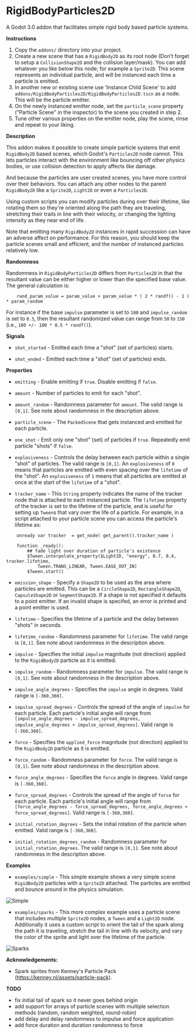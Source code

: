 # RigidBodyParticles2D

A Godot 3.0 addon that facilitates simple rigid body based particle systems.

**Instructions**

1. Copy the `addons/` directory into your project.
2. Create a new scene that has a `RigidBody2D` as its root node (Don't forget to setup a `CollisionShape2D` and the collision layer/mask). You can add whatever you like below this node; for example a `Sprite2D`. This scene represents an individual particle, and will be instanced each time a particle is emitted.
3. In another new or existing scene use 'Instance Child Scene' to add `addons/RigidBodyParticles2D/RigidBodyParticles2D.tscn` as a node. This will be the particle emitter.
4. On the newly instanced emitter node, set the `particle_scene` property ("Particle Scene" in the inspector) to the scene you created in step 2.
5. Tune other various properties on the emitter node, play the scene, rinse and repeat to your liking.

**Description**

This addon makes it possible to create simple particle systems that emit `RigidBody2D` based scenes, which Godot's `Particles2D` node cannot. This lets particles interact with the environment like bouncing off other physics bodies, or use collision detection to apply affects like damage.

And because the particles are user created scenes, you have more control over their behaviors. You can attach any other nodes to the parent `RigidBody2D` like a `Sprite2D`, `Light2D` or even a `Particles2D`.

Using custom scripts you can modify particles during over their lifetime, like rotating them so they're oriented along the path they are traveling, stretching their trails in line with their velocity, or changing the lighting intensity as they near end of life.

Note that emitting many `RigidBody2D` instances in rapid succession can have an adverse affect on performance. For this reason, you should keep the particle scenes small and efficient, and the number of instanced particles relatively low.

**Randomness**

Randomness in `RigidBodyParticles2D` differs from `Particles2D` in that the resultant value can be either higher or lower than the specified base value. The general calculation is:

````
    rand_param_value = param_value + param_value * ( 2 * randf() - 1 ) * param_random
````

For instance if the base `impulse` parameter is set to `100` and `impulse_random` is set to `0.5`, then the resultant randomized value can range from `50` to `150` (i.e., `100 +/- 100 * 0.5 * randf()`).

**Signals**

 * `shot_started` - Emitted each time a "shot" (set of particles) starts.

 * `shot_ended` - Emitted each time a "shot" (set of particles) ends.

**Properties**

 * `emitting` - Enable emitting if `true`. Disable emitting if `false`.

 * `amount` - Number of particles to emit for each "shot".

 * `amount_random` - Randomness parameter for `amount`. The valid range is `[0,1]`. See note about randomness in the description above.

 * `particle_scene` - The `PackedScene` that gets instanced and emitted for each particle.

 * `one_shot` - Emit only one "shot" (set) of particles if `true`. Repeatedly emit particle "shots" if `false`.

 * `explosiveness` - Controls the delay between each particle within a single "shot" of particles.  The valid range is `[0,1]`. An `explosiveness` of `0` means that particles are emitted with even spacing over the `lifetime` of the "shot". An `explosiveness` of `1` means that all particles are emitted at once at the start of the `lifetime` of a "shot".

 * `tracker_name` - This `String` property indicates the name of the tracker node that is attached to each instanced particle. The `lifetime` property of the tracker is set to the lifetime of the particle, and is useful for setting up `Tween`s that vary over the life of a particle. For example, in a script attached to your particle scene you can access the particle's lifetime as:

````
    onready var tracker  = get_node( get_parent().tracker_name )

    function _ready():
    	## fade light over duration of particle's existence
    	$Tween.interpolate_property($Light2D, "energy", 0.7, 0.4, tracker.lifetime,
    		Tween.TRANS_LINEAR, Tween.EASE_OUT_IN)
    	$Tween.start()
````

 * `emission_shape` - Specify a `Shape2D` to be used as the area where particles are emitted. This can be a `CircleShape2D`, `RectangleShape2D`, `CapsuleShape2D` or `SegmentShape2D`. If a shape is not specified it defaults to a point emitter. If an invalid shape is specifed, an error is printed and a point emitter is used.

 * `lifetime` - Specifies the lifetime of a particle and the delay between "shots" in seconds.

 * `lifetime_random` - Randomness parameter for `lifetime`. The valid range is `[0,1]`. See note about randomness in the description above.

 * `impulse` - Specifies the initial `impulse` magnitude (not direction) applied to the `RigidBody2D` particle as it is emitted.

 * `impulse_random` - Randomness parameter for `impulse`. The valid range is `[0,1]`. See note about randomness in the description above.

 * `impulse_angle_degrees` - Specifies the `impulse` angle in degrees. Valid range is `[-360,360]`.

 * `impulse_spread_degrees` - Controls the spread of the angle of `impulse` for each particle. Each particle's initial angle will range from `[impulse_angle_degrees - impulse_spread_degrees, impulse_angle_degrees + impulse_spread_degrees]`. Valid range is `[-360,360]`.

 * `force` - Specifies the `applied_force` magnitude (not direction) applied to the `RigidBody2D` particle as it is emitted.

 * `force_random` - Randomness parameter for `force`. The valid range is `[0,1]`. See note about randomness in the description above.

 * `force_angle_degrees` - Specifies the `force` angle in degrees. Valid range is `[-360,360]`.

 * `force_spread_degrees` - Controls the spread of the angle of `force` for each particle. Each particle's initial angle will range from `[force_angle_degrees - force_spread_degrees, force_angle_degrees + force_spread_degrees]`. Valid range is `[-360,360]`.

 * `initial_rotation_degrees` - Sets the initial rotation of the particle when emitted. Valid range is `[-360,360]`.

 * `initial_rotation_degrees_random` - Randomness parameter for `initial_rotation_degrees`. The valid range is `[0,1]`. See note about randomness in the description above.

**Examples**

 * `examples/simple` - This simple example shows a very simple scene `RigidBody2D` particles with a `Sprite2D` attached. The particles are emitted and bounce around in the physics simulation.

 ![Simple](https://i.gyazo.com/b630121417c7dec217a9c256ef2b2515.gif "Simple")

 * `examples/sparks` - This more complex example uses a particle scene that includes multiple `Sprite2D` nodes, a `Tween` and a `Light2D` node. Additionally it uses a custom script to orient the tail of the spark along the path it is traveling, stretch the tail in line with its velocity, and vary the color of the sprite and light over the lifetime of the particle.

 ![Sparks](https://i.gyazo.com/ec3aeb01818a268c2bc2b0aa9b0dd6da.gif "Sparks")

**Acknowledgements:**

 * Spark sprites from Kenney's Particle Pack (https://kenney.nl/assets/particle-pack).

**TODO**

* fix initial tail of spark so it never goes behind origin
* add support for arrays of particle scenes with multiple selection methods (random, random weighted, round-robin)
* add delay and delay randomness to impulse and force application
* add force duration and duration randomness to force
